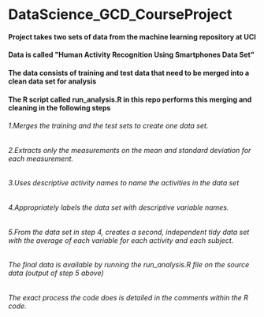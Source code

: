 # DataScience_GCD_CourseProject
#### Project takes two sets of data from the machine learning repository at UCI 
#### Data is called "Human Activity Recognition Using Smartphones Data Set"
#### The data consists of training and test data that need to be merged into a clean data set for analysis
#### The R script called run_analysis.R in this repo performs this merging and cleaning in the following steps

###### 1.Merges the training and the test sets to create one data set.
###### 2.Extracts only the measurements on the mean and standard deviation for each measurement. 
###### 3.Uses descriptive activity names to name the activities in the data set
###### 4.Appropriately labels the data set with descriptive variable names. 
###### 5.From the data set in step 4, creates a second, independent tidy data set with the average of each variable for each activity and each subject.

###### The final data is available by running the run_analysis.R file on the source data (output of step 5 above)

###### The exact process the code does is detailed in the comments within the R code.
